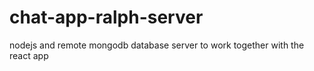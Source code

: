 # chat-app-ralph-server
nodejs and remote mongodb database server to work together with the react app
